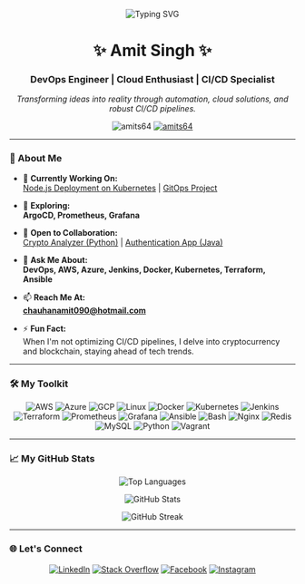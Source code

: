 <p align="center">
  <img src="https://readme-typing-svg.demolab.com/?lines=Hello,+World!+👋;Welcome+to+my+GitHub+profile!;I'm+Amit+Singh+🚀;DevOps+Engineer,+Cloud+Enthusiast+and+CI/CD+Specialist&font=Fira%20Code&center=true&width=800&height=45&vCenter=true&pause=1000&size=22" alt="Typing SVG">
</p>

<h1 align="center">✨ Amit Singh ✨</h1>
<h3 align="center">DevOps Engineer | Cloud Enthusiast | CI/CD Specialist</h3>
<p align="center">
  <em>Transforming ideas into reality through automation, cloud solutions, and robust CI/CD pipelines.</em>
</p>

<p align="center">
  <img src="https://komarev.com/ghpvc/?username=amits64&label=Profile%20views&color=0e75b6&style=flat" alt="amits64" /> 
  <a href="https://github.com/ryo-ma/github-profile-trophy"><img src="https://github-profile-trophy.vercel.app/?username=amits64&theme=dracula&no-frame=true&margin-w=15" alt="amits64" /></a>
</p>

---

### 🌟 About Me

- 🔭 **Currently Working On:**  
  [Node.js Deployment on Kubernetes](https://github.com/Amits64/crud-app/tree/crud-app-v2) | [GitOps Project](https://github.com/Amits64/Terraform_repo.git)
  
- 🌱 **Exploring:**  
  **ArgoCD, Prometheus, Grafana**

- 👯 **Open to Collaboration:**  
  [Crypto Analyzer (Python)](https://github.com/Amits64/stock-analyzer.git) | [Authentication App (Java)](https://github.com/Amits64/auth_app.git)

- 💬 **Ask Me About:**  
  **DevOps, AWS, Azure, Jenkins, Docker, Kubernetes, Terraform, Ansible**

- 📫 **Reach Me At:**  
  **[chauhanamit090@hotmail.com](mailto:chauhanamit090@hotmail.com)**

- ⚡ **Fun Fact:**  
  When I'm not optimizing CI/CD pipelines, I delve into cryptocurrency and blockchain, staying ahead of tech trends.

---

### 🛠️ My Toolkit

<p align="center">
  <img src="https://img.shields.io/badge/AWS-%23FF9900.svg?style=for-the-badge&logo=amazon-aws&logoColor=white" alt="AWS" /> 
  <img src="https://img.shields.io/badge/Azure-%230072C6.svg?style=for-the-badge&logo=microsoft-azure&logoColor=white" alt="Azure" />
  <img src="https://img.shields.io/badge/Google%20Cloud-%234285F4.svg?style=for-the-badge&logo=google-cloud&logoColor=white" alt="GCP" />
  <img src="https://img.shields.io/badge/Linux-%23FCC624.svg?style=for-the-badge&logo=linux&logoColor=black" alt="Linux" />
  <img src="https://img.shields.io/badge/Docker-%230db7ed.svg?style=for-the-badge&logo=docker&logoColor=white" alt="Docker" />
  <img src="https://img.shields.io/badge/Kubernetes-%23326ce5.svg?style=for-the-badge&logo=kubernetes&logoColor=white" alt="Kubernetes" />
  <img src="https://img.shields.io/badge/Jenkins-%23D24939.svg?style=for-the-badge&logo=jenkins&logoColor=white" alt="Jenkins" />
  <img src="https://img.shields.io/badge/Terraform-%23623CE4.svg?style=for-the-badge&logo=terraform&logoColor=white" alt="Terraform" />
  <img src="https://img.shields.io/badge/Prometheus-E6522C.svg?style=for-the-badge&logo=prometheus&logoColor=white" alt="Prometheus" />
  <img src="https://img.shields.io/badge/Grafana-F46800.svg?style=for-the-badge&logo=grafana&logoColor=white" alt="Grafana" />
  <img src="https://img.shields.io/badge/Ansible-%231A1918.svg?style=for-the-badge&logo=ansible&logoColor=white" alt="Ansible" />
  <img src="https://img.shields.io/badge/Bash-%234EAA25.svg?style=for-the-badge&logo=gnu-bash&logoColor=white" alt="Bash" />
  <img src="https://img.shields.io/badge/NGINX-%23009639.svg?style=for-the-badge&logo=nginx&logoColor=white" alt="Nginx" />
  <img src="https://img.shields.io/badge/Redis-%23DC382D.svg?style=for-the-badge&logo=redis&logoColor=white" alt="Redis" />
  <img src="https://img.shields.io/badge/MySQL-%2300f.svg?style=for-the-badge&logo=mysql&logoColor=white" alt="MySQL" />
  <img src="https://img.shields.io/badge/Python-%233776AB.svg?style=for-the-badge&logo=python&logoColor=white" alt="Python" />
  <img src="https://img.shields.io/badge/Vagrant-%2300C7B7.svg?style=for-the-badge&logo=vagrant&logoColor=white" alt="Vagrant" />
</p>

---

### 📈 My GitHub Stats

<p align="center">
  <img src="https://github-readme-stats.vercel.app/api/top-langs/?username=amits64&layout=compact&theme=radical&hide_border=true&langs_count=8" alt="Top Languages" />
</p>
<p align="center">
  <img src="https://github-readme-stats.vercel.app/api?username=amits64&show_icons=true&theme=radical&hide_border=true&count_private=true" alt="GitHub Stats" />
</p>
<p align="center">
  <img src="https://github-readme-streak-stats.herokuapp.com/?user=amits64&theme=radical&hide_border=true" alt="GitHub Streak" />
</p>

---

### 🌐 Let's Connect

<p align="center">
  <a href="https://linkedin.com/in/amit-singh-9a4b7184" target="blank"><img align="center" src="https://img.shields.io/badge/-LinkedIn-%230077B5.svg?style=for-the-badge&logo=linkedin&logoColor=white" alt="LinkedIn" /></a>
  <a href="https://stackoverflow.com/users/22044913" target="blank"><img align="center" src="https://img.shields.io/badge/-Stack%20Overflow-FE7A16.svg?style=for-the-badge&logo=stack-overflow&logoColor=white" alt="Stack Overflow" /></a>
  <a href="https://fb.com/amitsingh264742" target="blank"><img align="center" src="https://img.shields.io/badge/-Facebook-%231877F2.svg?style=for-the-badge&logo=facebook&logoColor=white" alt="Facebook" /></a>
  <a href="https://instagram.com/the_rajput003" target="blank"><img align="center" src="https://img.shields.io/badge/-Instagram-%23E4405F.svg?style=for-the-badge&logo=instagram&logoColor=white" alt="Instagram" /></a>
</p>
